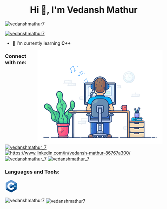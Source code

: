 <h1 align="center">Hi 👋, I'm Vedansh Mathur</h1>
<p align="left"> <img src="https://komarev.com/ghpvc/?username=vedanshmathur7&label=Profile%20views&color=0e75b6&style=flat" alt="vedanshmathur7" /> </p>

<p align="left"> <a href="https://github.com/ryo-ma/github-profile-trophy"><img src="https://github-profile-trophy.vercel.app/?username=vedanshmathur7" alt="vedanshmathur7" /></a> </p>

- 🌱 I’m currently learning **C++**

<img align="right" alt="coding" width="400" src="https://raw.githubusercontent.com/SupianIDz/SupianIDz/main/coding.gif">

<h3 align="left">Connect with me:</h3>
<p align="left">
<a href="https://twitter.com/vedanshmathur_7" target="blank"><img align="center" src="https://raw.githubusercontent.com/rahuldkjain/github-profile-readme-generator/master/src/images/icons/Social/twitter.svg" alt="vedanshmathur_7" height="30" width="40" /></a>
<a href="https://linkedin.com/in/vedansh-mathur-86767a300/" target="blank"><img align="center" src="https://raw.githubusercontent.com/rahuldkjain/github-profile-readme-generator/master/src/images/icons/Social/linked-in-alt.svg" alt="https://www.linkedin.com/in/vedansh-mathur-86767a300/" height="30" width="40" /></a>
<a href="https://instagram.com/vedanshmathur_7" target="blank"><img align="center" src="https://raw.githubusercontent.com/rahuldkjain/github-profile-readme-generator/master/src/images/icons/Social/instagram.svg" alt="vedanshmathur_7" height="30" width="40" /></a>
<a href="https://www.leetcode.com/vedanshmathur_7" target="blank"><img align="center" src="https://raw.githubusercontent.com/rahuldkjain/github-profile-readme-generator/master/src/images/icons/Social/leet-code.svg" alt="vedanshmathur_7" height="30" width="40" /></a>
</p>

<h3 align="left">Languages and Tools:</h3>
<p align="left"> <a href="https://www.w3schools.com/cpp/" target="_blank" rel="noreferrer"> <img src="https://raw.githubusercontent.com/devicons/devicon/master/icons/cplusplus/cplusplus-original.svg" alt="cplusplus" width="40" height="40"/> </a> </p>

<p><img align="left" src="https://github-readme-stats.vercel.app/api/top-langs?username=vedanshmathur7&show_icons=true&locale=en&layout=compact" alt="vedanshmathur7" /></p>

<p>&nbsp;<img align="center" src="https://github-readme-stats.vercel.app/api?username=vedanshmathur7&show_icons=true&locale=en" alt="vedanshmathur7" /></p>
